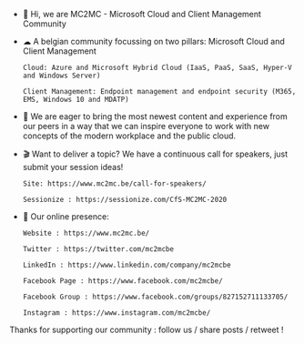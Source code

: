 - 👋 Hi, we are MC2MC - Microsoft Cloud and Client Management Community 

- ☁ A belgian community focussing on two pillars: Microsoft Cloud and Client Management

      Cloud: Azure and Microsoft Hybrid Cloud (IaaS, PaaS, SaaS, Hyper-V and Windows Server)

      Client Management: Endpoint management and endpoint security (M365, EMS, Windows 10 and MDATP)

- 🌱 We are eager to bring the most newest content and experience from our peers in a way that we can inspire everyone to work with new concepts of the modern workplace and the public cloud.

- 🎬 Want to deliver a topic? We have a continuous call for speakers, just submit your session ideas!

      Site: https://www.mc2mc.be/call-for-speakers/
      
      Sessionize : https://sessionize.com/CfS-MC2MC-2020 

- 🚀 Our online presence:

      Website : https://www.mc2mc.be/
      
      Twitter : https://twitter.com/mc2mcbe
      
      LinkedIn : https://www.linkedin.com/company/mc2mcbe
      
      Facebook Page : https://www.facebook.com/mc2mcbe/
      
      Facebook Group : https://www.facebook.com/groups/827152711133705/
      
      Instagram : https://www.instagram.com/mc2mcbe/

Thanks for supporting our community : follow us / share posts / retweet !

<!---
mc2mc/mc2mc is a ✨ special ✨ repository because its `README.md` (this file) appears on your GitHub profile.
You can click the Preview link to take a look at your changes.
--->
